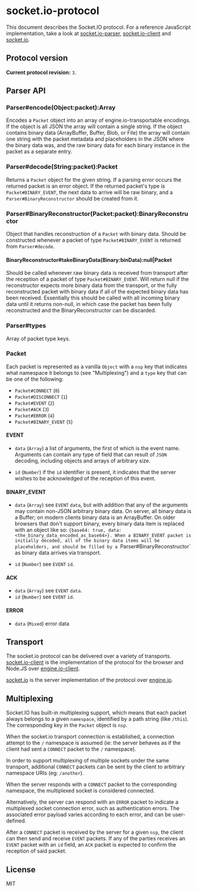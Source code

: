 
# socket.io-protocol

  This document describes the Socket.IO protocol. For a reference JavaScript
  implementation, take a look at
  [socket.io-parser](https://github.com/learnboost/socket.io-parser),
  [socket.io-client](https://github.com/learnboost/socket.io-client)
  and [socket.io](https://github.com/learnboost/socket.io).

## Protocol version

  **Current protocol revision:** `3`.

## Parser API

### Parser#encode(Object:packet):Array

  Encodes a `Packet` object into an array of engine.io-transportable encodings.
  If the object is all JSON the array will contain a single string. If the object
  contains binary data (ArrayBuffer, Buffer, Blob, or File) the array will contain
  one string with the packet metadata and placeholders in the JSON where the binary
  data was, and the raw binary data for each binary instance in the packet as
  a separate entry.

### Parser#decode(String:packet):Packet

  Returns a `Packet` object for the given string. If a parsing error occurs
  the returned packet is an error object. If the returned packet's type is
  `Packet#BINARY_EVENT`, the next data to arrive will be raw binary, and a
  `Parser#BinaryReconstructor` should be created from it.

### Parser#BinaryReconstructor(Packet:packet):BinaryReconstructor

  Object that handles reconstruction of a `Packet` with binary data. Should
  be constructed whenever a packet of type `Packet#BINARY_EVENT` is returned
  from `Parser#decode`.

#### BinaryReconstructor#takeBinaryData(Binary:binData):null|Packet

  Should be called whenever raw binary data is received from transport after
  the reception of a packet of type `Packet#BINARY_EVENT`. Will return null
  if the reconstructor expects more binary data from the transport, or the fully
  reconstructed packet with binary data if all of the expected binary data has
  been received. Essentially this should be called with all incoming binary data
  until it returns non-null, in which case the packet has been fully reconstructed
  and the BinaryReconstructor can be discarded.

### Parser#types

  Array of packet type keys.

### Packet

  Each packet is represented as a vanilla `Object` with a `nsp` key that
  indicates what namespace it belongs to (see "Multiplexing") and a 
  `type` key that can be one of the following:

  - `Packet#CONNECT` (`0`)
  - `Packet#DISCONNECT` (`1`)
  - `Packet#EVENT` (`2`)
  - `Packet#ACK` (`3`)
  - `Packet#ERROR` (`4`)
  - `Packet#BINARY_EVENT` (`5`)

#### EVENT

  - `data` (`Array`) a list of arguments, the first of which is the event
    name. Arguments can contain any type of field that can result of 
    `JSON` decoding, including objects and arrays of arbitrary size.

  - `id` (`Number`) if the `id` identifier is present, it indicates that the
    server wishes to be acknowledged of the reception of this event.

#### BINARY_EVENT

  - `data` (`Array`) see `EVENT` `data`, but with addition that any of the arguments
    may contain non-JSON arbitrary binary data. On server, all binary data is a Buffer;
    on modern clients binary data is an ArrayBuffer. On older browsers that don't
    support binary, every binary data item is replaced with an object like so:
    `{base64: true, data: <the_binary_data_encoded_as_base64>}. When a BINARY_EVENT
    packet is initially decoded, all of the binary data items will be placeholders,
    and should be filled by a `Parser#BinaryReconstructor` as binary data arrives
    via transport.

  - `id` (`Number`) see `EVENT` `id`.

#### ACK

  - `data` (`Array`) see `EVENT` `data`.
  - `id` (`Number`) see `EVENT` `id`.

#### ERROR

  - `data` (`Mixed`) error data

## Transport

  The socket.io protocol can be delivered over a variety of transports.
  [socket.io-client](http://github.com/learnboost/socket.io-client)
  is the implementation of the protocol for the browser and Node.JS over
  [engine.io-client](http://github.com/learnboost/engine.io-client).

  [socket.io](http://github.com/learnboost/socket.io) is the server
  implementation of the protocol over
  [engine.io](http://github.com/learnboost/engine.io).

## Multiplexing

  Socket.IO has built-in multiplexing support, which means that each packet
  always belongs to a given `namespace`, identified by a path string (like
  `/this`). The corresponding key in the `Packet` object is `nsp`.

  When the socket.io transport connection is established, a connection
  attempt to the `/` namespace is assumed (ie: the server behaves as if
  the client had sent a `CONNECT` packet to the `/` namespace).

  In order to support multiplexing of multiple sockets under
  the same transport, additional `CONNECT` packets can be sent by the
  client to arbitrary namespace URIs (eg: `/another`).

  When the server responds with a `CONNECT` packet to the corresponding
  namespace, the multiplexed socket is considered connected.

  Alternatively, the server can respond with an `ERROR` packet to indicate
  a multiplexed socket connection error, such as authentication errors.
  The associated error payload varies according to each error, and can
  be user-defined.

  After a `CONNECT` packet is received by the server for a given `nsp`,
  the client can then send and receive `EVENT` packets. If any of the 
  parties receives an `EVENT` packet with an `id` field, an `ACK` packet is
  expected to confirm the reception of said packet.

## License

MIT
